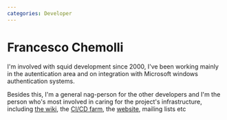 ```yaml
---
categories: Developer
---
```

# Francesco Chemolli

I'm involved with squid development since 2000, I've been working mainly
in the autentication area and on integration with Microsoft windows
authentication systems.

Besides this, I'm a general nag-person for the other developers and I'm
the person who's most involved in caring for the project's infrastructure,
including [the wiki](https://wiki.squid-cache.org), the
[CI/CD farm](https://build.squid-cache.org),
the [website](http://www.squid-cache.org), mailing lists etc
